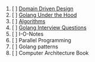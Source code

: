 1. [ ] [Domain Driven Design](domain-driven-design/start-page.md)
2. [ ] [Golang Under the Hood](golang-under-the-hood)
3. [ ] [Algorithms](algorithms-learning)
4. [ ] [Golang Interview Questions](golang-interview-questions)
5. [ ] I-O-Notes
6. [ ] Parallel Programming
7. [ ] Golang patterns
8. [ ] Computer Architecture Book